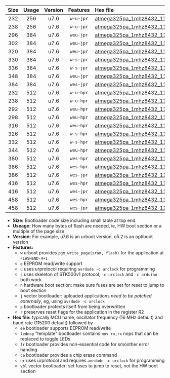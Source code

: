 |Size|Usage|Version|Features|Hex file|
|:-:|:-:|:-:|:-:|:--|
|232|256|u7.6|`w-u-jpr`|[atmega325pa_1mhz8432_115200bps_ur_vbl.hex](https://raw.githubusercontent.com/stefanrueger/urboot/main/atmega325pa_1mhz8432_115200bps_ur_vbl.hex)|
|238|256|u7.6|`w-u-jpr`|[atmega325pa_1mhz8432_115200bps_lednop_ur_vbl.hex](https://raw.githubusercontent.com/stefanrueger/urboot/main/atmega325pa_1mhz8432_115200bps_lednop_ur_vbl.hex)|
|296|384|u7.6|`weu-jpr`|[atmega325pa_1mhz8432_115200bps_ee_ur_vbl.hex](https://raw.githubusercontent.com/stefanrueger/urboot/main/atmega325pa_1mhz8432_115200bps_ee_ur_vbl.hex)|
|302|384|u7.6|`weu-jpr`|[atmega325pa_1mhz8432_115200bps_ee_lednop_ur_vbl.hex](https://raw.githubusercontent.com/stefanrueger/urboot/main/atmega325pa_1mhz8432_115200bps_ee_lednop_ur_vbl.hex)|
|320|384|u7.6|`weu-jpr`|[atmega325pa_1mhz8432_115200bps_ee_lednop_fr_ur_vbl.hex](https://raw.githubusercontent.com/stefanrueger/urboot/main/atmega325pa_1mhz8432_115200bps_ee_lednop_fr_ur_vbl.hex)|
|330|384|u7.6|`w-s-jpr`|[atmega325pa_1mhz8432_115200bps_vbl.hex](https://raw.githubusercontent.com/stefanrueger/urboot/main/atmega325pa_1mhz8432_115200bps_vbl.hex)|
|336|384|u7.6|`w-s-jpr`|[atmega325pa_1mhz8432_115200bps_lednop_vbl.hex](https://raw.githubusercontent.com/stefanrueger/urboot/main/atmega325pa_1mhz8432_115200bps_lednop_vbl.hex)|
|348|384|u7.6|`weu-jpr`|[atmega325pa_1mhz8432_115200bps_ee_lednop_fr_ce_ur_vbl.hex](https://raw.githubusercontent.com/stefanrueger/urboot/main/atmega325pa_1mhz8432_115200bps_ee_lednop_fr_ce_ur_vbl.hex)|
|384|384|u7.6|`wes-jpr`|[atmega325pa_1mhz8432_115200bps_ee_vbl.hex](https://raw.githubusercontent.com/stefanrueger/urboot/main/atmega325pa_1mhz8432_115200bps_ee_vbl.hex)|
|232|512|u7.6|`w-u-hpr`|[atmega325pa_1mhz8432_115200bps_ur.hex](https://raw.githubusercontent.com/stefanrueger/urboot/main/atmega325pa_1mhz8432_115200bps_ur.hex)|
|238|512|u7.6|`w-u-hpr`|[atmega325pa_1mhz8432_115200bps_lednop_ur.hex](https://raw.githubusercontent.com/stefanrueger/urboot/main/atmega325pa_1mhz8432_115200bps_lednop_ur.hex)|
|292|512|u7.6|`weu-hpr`|[atmega325pa_1mhz8432_115200bps_ee_ur.hex](https://raw.githubusercontent.com/stefanrueger/urboot/main/atmega325pa_1mhz8432_115200bps_ee_ur.hex)|
|298|512|u7.6|`weu-hpr`|[atmega325pa_1mhz8432_115200bps_ee_lednop_ur.hex](https://raw.githubusercontent.com/stefanrueger/urboot/main/atmega325pa_1mhz8432_115200bps_ee_lednop_ur.hex)|
|316|512|u7.6|`weu-hpr`|[atmega325pa_1mhz8432_115200bps_ee_lednop_fr_ur.hex](https://raw.githubusercontent.com/stefanrueger/urboot/main/atmega325pa_1mhz8432_115200bps_ee_lednop_fr_ur.hex)|
|326|512|u7.6|`w-s-hpr`|[atmega325pa_1mhz8432_115200bps.hex](https://raw.githubusercontent.com/stefanrueger/urboot/main/atmega325pa_1mhz8432_115200bps.hex)|
|332|512|u7.6|`w-s-hpr`|[atmega325pa_1mhz8432_115200bps_lednop.hex](https://raw.githubusercontent.com/stefanrueger/urboot/main/atmega325pa_1mhz8432_115200bps_lednop.hex)|
|344|512|u7.6|`weu-hpr`|[atmega325pa_1mhz8432_115200bps_ee_lednop_fr_ce_ur.hex](https://raw.githubusercontent.com/stefanrueger/urboot/main/atmega325pa_1mhz8432_115200bps_ee_lednop_fr_ce_ur.hex)|
|380|512|u7.6|`wes-hpr`|[atmega325pa_1mhz8432_115200bps_ee.hex](https://raw.githubusercontent.com/stefanrueger/urboot/main/atmega325pa_1mhz8432_115200bps_ee.hex)|
|386|512|u7.6|`wes-hpr`|[atmega325pa_1mhz8432_115200bps_ee_lednop.hex](https://raw.githubusercontent.com/stefanrueger/urboot/main/atmega325pa_1mhz8432_115200bps_ee_lednop.hex)|
|386|512|u7.6|`wes-jpr`|[atmega325pa_1mhz8432_115200bps_ee_lednop_vbl.hex](https://raw.githubusercontent.com/stefanrueger/urboot/main/atmega325pa_1mhz8432_115200bps_ee_lednop_vbl.hex)|
|416|512|u7.6|`wes-hpr`|[atmega325pa_1mhz8432_115200bps_ee_lednop_fr.hex](https://raw.githubusercontent.com/stefanrueger/urboot/main/atmega325pa_1mhz8432_115200bps_ee_lednop_fr.hex)|
|416|512|u7.6|`wes-jpr`|[atmega325pa_1mhz8432_115200bps_ee_lednop_fr_vbl.hex](https://raw.githubusercontent.com/stefanrueger/urboot/main/atmega325pa_1mhz8432_115200bps_ee_lednop_fr_vbl.hex)|
|458|512|u7.6|`wes-hpr`|[atmega325pa_1mhz8432_115200bps_ee_lednop_fr_ce.hex](https://raw.githubusercontent.com/stefanrueger/urboot/main/atmega325pa_1mhz8432_115200bps_ee_lednop_fr_ce.hex)|
|458|512|u7.6|`wes-jpr`|[atmega325pa_1mhz8432_115200bps_ee_lednop_fr_ce_vbl.hex](https://raw.githubusercontent.com/stefanrueger/urboot/main/atmega325pa_1mhz8432_115200bps_ee_lednop_fr_ce_vbl.hex)|

- **Size:** Bootloader code size including small table at top end
- **Useage:** How many bytes of flash are needed, ie, HW boot section or a multiple of the page size
- **Version:** For example, u7.6 is an urboot version, o5.2 is an optiboot version
- **Features:**
  + `w` urboot provides `pgm_write_page(sram, flash)` for the application at `FLASHEND-4+1`
  + `e` EEPROM read/write support
  + `u` uses urprotocol requiring `avrdude -c urclock` for programming
  + `s` uses skeleton of STK500v1 protocol; `-c urclock` and `-c arduino` both work
  + `h` hardware boot section: make sure fuses are set for reset to jump to boot section
  + `j` vector bootloader: uploaded applications *need to be patched externally*, eg, using `avrdude -c urclock`
  + `p` bootloader protects itself from being overwritten
  + `r` preserves reset flags for the application in the register R2
- **Hex file:** typically MCU name, oscillator frequency (16 MHz default) and baud rate (115200 default) followed by
  + `ee` bootloader supports EEPROM read/write
  + `lednop` "template" bootloader contains `mov rx,rx` nops that can be replaced to toggle LEDs
  + `fr` bootloader provides non-essential code for smoother error handing
  + `ce` bootloader provides a chip erase command
  + `ur` uses urprotocol and requires `avrdude -c urclock` for programming
  + `vbl` vector bootloader: set fuses to jump to reset, not the HW boot section

